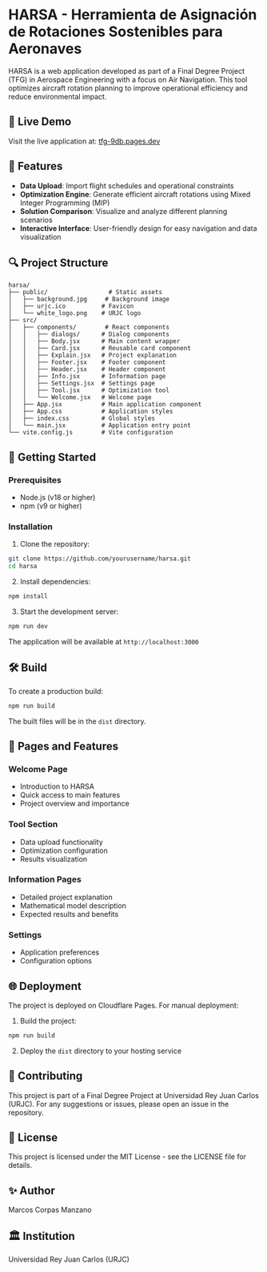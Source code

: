 # HARSA - Herramienta de Asignación de Rotaciones Sostenibles para Aeronaves

HARSA is a web application developed as part of a Final Degree Project (TFG) in Aerospace Engineering with a focus on Air Navigation. This tool optimizes aircraft rotation planning to improve operational efficiency and reduce environmental impact.

## 🌟 Live Demo

Visit the live application at: [tfg-9db.pages.dev](https://tfg-9db.pages.dev)

## 🎯 Features

- **Data Upload**: Import flight schedules and operational constraints
- **Optimization Engine**: Generate efficient aircraft rotations using Mixed Integer Programming (MIP)
- **Solution Comparison**: Visualize and analyze different planning scenarios
- **Interactive Interface**: User-friendly design for easy navigation and data visualization

## 🔍 Project Structure

```
harsa/
├── public/                 # Static assets
│   ├── background.jpg     # Background image
│   ├── urjc.ico          # Favicon
│   └── white_logo.png    # URJC logo
├── src/
│   ├── components/        # React components
│   │   ├── dialogs/      # Dialog components
│   │   ├── Body.jsx      # Main content wrapper
│   │   ├── Card.jsx      # Reusable card component
│   │   ├── Explain.jsx   # Project explanation
│   │   ├── Footer.jsx    # Footer component
│   │   ├── Header.jsx    # Header component
│   │   ├── Info.jsx      # Information page
│   │   ├── Settings.jsx  # Settings page
│   │   ├── Tool.jsx      # Optimization tool
│   │   └── Welcome.jsx   # Welcome page
│   ├── App.jsx           # Main application component
│   ├── App.css           # Application styles
│   ├── index.css         # Global styles
│   └── main.jsx          # Application entry point
└── vite.config.js        # Vite configuration
```

## 🚀 Getting Started

### Prerequisites

- Node.js (v18 or higher)
- npm (v9 or higher)

### Installation

1. Clone the repository:
```bash
git clone https://github.com/yourusername/harsa.git
cd harsa
```

2. Install dependencies:
```bash
npm install
```

3. Start the development server:
```bash
npm run dev
```

The application will be available at `http://localhost:3000`

## 🛠️ Build

To create a production build:

```bash
npm run build
```

The built files will be in the `dist` directory.

## 📱 Pages and Features

### Welcome Page
- Introduction to HARSA
- Quick access to main features
- Project overview and importance

### Tool Section
- Data upload functionality
- Optimization configuration
- Results visualization

### Information Pages
- Detailed project explanation
- Mathematical model description
- Expected results and benefits

### Settings
- Application preferences
- Configuration options

## 🌐 Deployment

The project is deployed on Cloudflare Pages. For manual deployment:

1. Build the project:
```bash
npm run build
```

2. Deploy the `dist` directory to your hosting service

## 🤝 Contributing

This project is part of a Final Degree Project at Universidad Rey Juan Carlos (URJC). For any suggestions or issues, please open an issue in the repository.

## 📄 License

This project is licensed under the MIT License - see the LICENSE file for details.

## ✨ Author

Marcos Corpas Manzano

## 🏛️ Institution

Universidad Rey Juan Carlos (URJC)